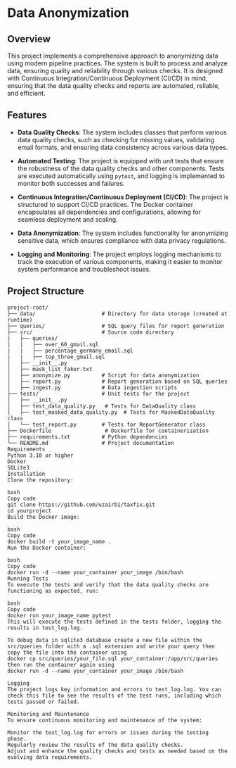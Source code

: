 # Data Anonymization

## Overview

This project implements a comprehensive approach to anonymizing data using modern pipeline practices. The system is built to process and analyze data, ensuring quality and reliability through various checks. It is designed with Continuous Integration/Continuous Deployment (CI/CD) in mind, ensuring that the data quality checks and reports are automated, reliable, and efficient.

## Features

- **Data Quality Checks**: The system includes classes that perform various data quality checks, such as checking for missing values, validating email formats, and ensuring data consistency across various data types.
  
- **Automated Testing**: The project is equipped with unit tests that ensure the robustness of the data quality checks and other components. Tests are executed automatically using `pytest`, and logging is implemented to monitor both successes and failures.

- **Continuous Integration/Continuous Deployment (CI/CD)**: The project is structured to support CI/CD practices. The Docker container encapsulates all dependencies and configurations, allowing for seamless deployment and scaling.

- **Data Anonymization**: The system includes functionality for anonymizing sensitive data, which ensures compliance with data privacy regulations.

- **Logging and Monitoring**: The project employs logging mechanisms to track the execution of various components, making it easier to monitor system performance and troubleshoot issues.

## Project Structure

```plaintext
project-root/
├── data/                     # Directory for data storage (created at runtime)
├── queries/                  # SQL query files for report generation
├── src/                      # Source code directory
|   ├── queries/
|   |   ├── over_60_gmail.sql
|   |   ├── percentage_germany_email.sql
|   |   ├── top_three_gmail.sql
│   ├── __init__.py
│   ├── mask_list_faker.txt
│   ├── anonymize.py          # Script for data anonymization
│   ├── report.py             # Report generation based on SQL queries
│   ├── ingest.py             # Data ingestion scripts
├── tests/                    # Unit tests for the project
│   ├── __init__.py
│   ├── test_data_quality.py   # Tests for DataQuality class
│   ├── test_masked_data_quality.py  # Tests for MaskedDataQuality class
│   └── test_report.py        # Tests for ReportGenerator class
├── Dockerfile                 # Dockerfile for containerization
├── requirements.txt          # Python dependencies
└── README.md                 # Project documentation
Requirements
Python 3.10 or higher
Docker
SQLite3
Installation
Clone the repository:

bash
Copy code
git clone https://github.com/uzairb1/taxfix.git
cd yourproject
Build the Docker image:

bash
Copy code
docker build -t your_image_name .
Run the Docker container:

bash
Copy code
docker run -d --name your_container your_image /bin/bash
Running Tests
To execute the tests and verify that the data quality checks are functioning as expected, run:

bash
Copy code
docker run your_image_name pytest
This will execute the tests defined in the tests folder, logging the results in test_log.log.

To debug data in sqlite3 database create a new file within the src/queries folder with a .sql extension and write your query then copy the file into the container using
docker cp src/queries/your_file.sql your_container:/app/src/queries
then run the container again using
docker run -d --name your_container your_image /bin/bash

Logging
The project logs key information and errors to test_log.log. You can check this file to see the results of the test runs, including which tests passed or failed.

Monitoring and Maintenance
To ensure continuous monitoring and maintenance of the system:

Monitor the test_log.log for errors or issues during the testing phase.
Regularly review the results of the data quality checks.
Adjust and enhance the quality checks and tests as needed based on the evolving data requirements.
